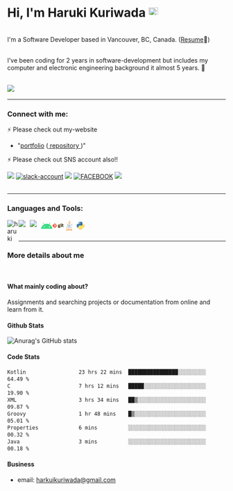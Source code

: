 # Hi, I'm Haruki Kuriwada  <img width="22px" height="22px" src="https://user-images.githubusercontent.com/1303154/88677602-1635ba80-d120-11ea-84d8-d263ba5fc3c0.gif">
 <br/>
 I'm a Software Developer based in Vancouver, BC, Canada. (<a href="https://docs.google.com/document/d/14_rmZOOdRmxSMWSB0NcTpmyhufXta6ao/edit?usp=sharing&ouid=104234874170699905142&rtpof=true&sd=true">Resume</a>📄)
<br/><br/>

 I’ve been coding for 2 years in software-development but includes my computer and electronic engineering background it almost 5 years. 💪<br/>

<br/>
<img src="https://img.shields.io/github/followers/kuri-sun?label=follwers&style=social"> 

<hr />

###  Connect with me: 

⚡️ Please check out my-website 
 - "<a href="https://www.harukurigandai.com/">portfolio</a> (<a href="https://github.com/kuri-sun/portfolio-vercel-version"> repository </a>)"


⚡️ Please check out SNS account also!!

<a href="https://gitlab.com/kuri-sun"><img src="https://img.shields.io/badge/GitLab-330F63?style=for-the-badge&logo=gitlab&logoColor=white" /></a>
<a href="https://app.slack.com/client/TL7E588KY/D02207UPML0/user_profile/U01THPQ5V9T"><img src="https://img.shields.io/badge/Slack-4A154B?style=for-the-badge&logo=slack&logoColor=white" alt="slack-account" /></a>
<a href="https://www.linkedin.com/in/haruki-kuriwada-97591220b/"><img src="https://img.shields.io/badge/LinkedIn-0077B5?style=for-the-badge&logo=linkedin&logoColor=white" /></a>
<a href="https://www.facebook.com/profile.php?id=100006442410814"><img src="https://img.shields.io/badge/Facebook-1877F2?style=for-the-badge&logo=facebook&logoColor=white" alt="FACEBOOK" /></a>
<a href="https://twitter.com/Haruki15Soccer"><img src="https://img.shields.io/badge/Twitter-1DA1F2?style=for-the-badge&logo=twitter&logoColor=white" /></a>
<br/>
<br/>
<hr />

###  Languages and Tools:

<img align="left" alt="haruki"  width="26px" src="https://cdn.icon-icons.com/icons2/2107/PNG/512/file_type_vscode_icon_130084.png" />
<img align="left"  width="26px" src="https://upload.wikimedia.org/wikipedia/commons/thumb/9/9c/IntelliJ_IDEA_Icon.svg/1024px-IntelliJ_IDEA_Icon.svg.png"/>
<img align="left"  width="26px" src="https://developer.apple.com/library/archive/documentation/ToolsLanguages/Conceptual/Xcode_Overview/Art/XcodeIcon_2x.png"/>
<img align="left"  width="26px" src="https://raw.githubusercontent.com/github/explore/8baf984947f4d9c32006bd03fa4c51ff91aadf8d/topics/android/android.png"/>
<img align="left"  width="26px" src="https://raw.githubusercontent.com/github/explore/80688e429a7d4ef2fca1e82350fe8e3517d3494d/topics/git/git.png"/>
<img align="left"  width="26px" src="https://raw.githubusercontent.com/github/explore/80688e429a7d4ef2fca1e82350fe8e3517d3494d/topics/java/java.png"/>
<img align="left"  width="26px" src="https://raw.githubusercontent.com/github/explore/80688e429a7d4ef2fca1e82350fe8e3517d3494d/topics/python/python.png"/>

<br/><br/>
<hr />

### More details about me

<br/>

#### What mainly coding about?

Assignments and searching projects or documentation from online and learn from it.

#### Github Stats
![Anurag's GitHub stats](https://github-readme-stats.vercel.app/api?username=kuri-sun&hide=contribs,prs&theme=tokyonight)

#### Code Stats
<!--START_SECTION:waka-->

```text
Kotlin                 23 hrs 22 mins  ████████████████░░░░░░░░░   64.49 %
C                      7 hrs 12 mins   █████░░░░░░░░░░░░░░░░░░░░   19.90 %
XML                    3 hrs 34 mins   ██▒░░░░░░░░░░░░░░░░░░░░░░   09.87 %
Groovy                 1 hr 48 mins    █▒░░░░░░░░░░░░░░░░░░░░░░░   05.01 %
Properties             6 mins          ░░░░░░░░░░░░░░░░░░░░░░░░░   00.32 %
Java                   3 mins          ░░░░░░░░░░░░░░░░░░░░░░░░░   00.18 %
```

<!--END_SECTION:waka-->

#### Business
 - email: harkuikuriwada@gmail.com
